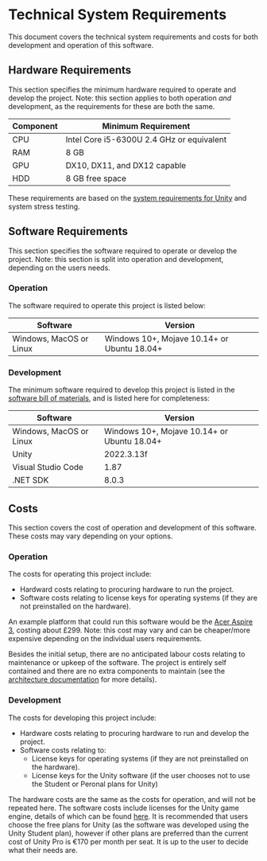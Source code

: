 # Technical System Requirements

This document covers the technical system requirements and costs for both development and operation of this software.

## Hardware Requirements

This section specifies the minimum hardware required to operate and develop the project. Note: this section applies to both operation *and* development, as the requirements for these are both the same.

| Component | Minimum Requirement |
| --- | --- |
| CPU | Intel Core i5-6300U 2.4 GHz or equivalent |
| RAM | 8 GB |
| GPU | DX10, DX11, and DX12 capable |
| HDD | 8 GB free space |

These requirements are based on the [system requirements for Unity](https://docs.unity3d.com/2022.3/Documentation/Manual/system-requirements.html) and system stress testing.

## Software Requirements

This section specifies the software required to operate or develop the project. Note: this section is split into operation and development, depending on the users needs.

### Operation

The software required to operate this project is listed below:

| Software | Version |
| --- | --- |
| Windows, MacOS or Linux | Windows 10+, Mojave 10.14+ or Ubuntu 18.04+ |

### Development

The minimum software required to develop this project is listed in the [software bill of materials](/docs/software_bom.xlsx), and is listed here for completeness:

| Software | Version |
| --- | --- |
| Windows, MacOS or Linux | Windows 10+, Mojave 10.14+ or Ubuntu 18.04+ |
| Unity | 2022.3.13f |
| Visual Studio Code | 1.87 |
| .NET SDK | 8.0.3 |

## Costs

This section covers the cost of operation and development of this software. These costs may vary depending on your options.

### Operation

The costs for operating this project include:
- Hardward costs relating to procuring hardware to run the project.
- Software costs relating to license keys for operating systems (if they are not preinstalled on the hardware).

An example platform that could run this software would be the [Acer Aspire 3](https://www.currys.co.uk/products/acer-aspire-3-15.6-laptop-intel-core-i3-128-gb-ssd-silver-10226972.html), costing about £299. Note: this cost may vary and can be cheaper/more expensive depending on the individual users requirements.

Besides the initial setup, there are no anticipated labour costs relating to maintenance or upkeep of the software. The project is entirely self contained and there are no extra components to maintain (see the [architecture documentation](/docs/architecture/README.md) for more details).

### Development

The costs for developing this project include:
- Hardware costs relating to procuring hardware to run and develop the project.
- Software costs relating to:
    - License keys for operating systems (if they are not preinstalled on the hardware).
    - License keys for the Unity software (if the user chooses not to use the Student or Peronal plans for Unity)

The hardware costs are the same as the costs for operation, and will not be repeated here. The software costs include licenses for the Unity game engine, details of which can be found [here](https://unity.com/pricing). It is recommended that users choose the free plans for Unity (as the software was developed using the Unity Student plan), however if other plans are preferred than the current cost of Unity Pro is €170 per month per seat. It is up to the user to decide what their needs are.